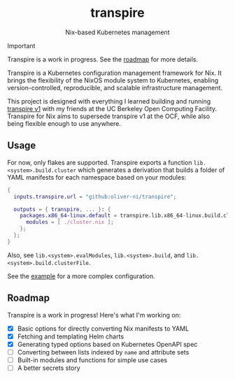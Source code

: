 <div align="center">

# transpire

Nix-based Kubernetes management

</div>

> [!IMPORTANT]  
> Transpire is a work in progress. See the [roadmap](#roadmap) for more details.

Transpire is a Kubernetes configuration management framework for Nix. It brings the flexibility of the NixOS module system to Kubernetes, enabling version-controlled, reproducible, and scalable infrastructure management.

This project is designed with everything I learned building and running [transpire v1](https://github.com/ocf/transpire) with my friends at the UC Berkeley Open Computing Facility. Transpire for Nix aims to supersede transpire v1 at the OCF, while also being flexible enough to use anywhere.

## Usage

For now, only flakes are supported. Transpire exports a function `lib.<system>.build.cluster` which generates a derivation that builds a folder of YAML manifests for each namespace based on your modules:

```nix
{
  inputs.transpire.url = "github:oliver-ni/transpire";

  outputs = { transpire, ... }: {
    packages.x86_64-linux.default = transpire.lib.x86_64-linux.build.cluster {
      modules = [ ./cluster.nix ];
    };
  };
}
```

Also, see `lib.<system>.evalModules`, `lib.<system>.build`, and `lib.<system>.build.clusterFile`.

See the [example](./example/) for a more complex configuration.

## Roadmap

Transpire is a work in progress! Here's what I'm working on:

- [x] Basic options for directly converting Nix manifests to YAML
- [x] Fetching and templating Helm charts
- [x] Generating typed options based on Kubernetes OpenAPI spec
- [ ] Converting between lists indexed by `name` and attribute sets
- [ ] Built-in modules and functions for simple use cases
- [ ] A better secrets story
